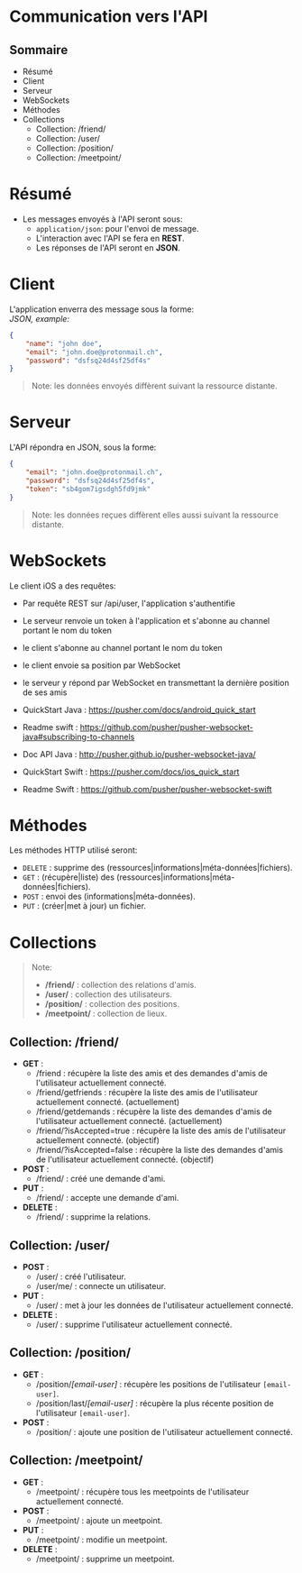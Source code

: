 # Communication vers l'API

## Sommaire
* Résumé
* Client
* Serveur
* WebSockets
* Méthodes
* Collections
	* Collection: /friend/
	* Collection: /user/
	* Collection: /position/
	* Collection: /meetpoint/

# Résumé
* Les messages envoyés à l'API seront sous:
	* `application/json`: pour l'envoi de message.
	* L'interaction avec l'API se fera en **REST**.
	* Les réponses de l'API seront en **JSON**.

# Client
L'application enverra des message sous la forme:<br>
*JSON, example:*
```json
{
	"name": "john doe",
	"email": "john.doe@protonmail.ch",
	"password": "dsfsq24d4sf25df4s"
}
```
> Note: les données envoyés diffèrent suivant la ressource distante.

# Serveur
L'API répondra en JSON, sous la forme:
```json
{
	"email": "john.doe@protonmail.ch",
	"password": "dsfsq24d4sf25df4s",
	"token": "sb4gom7igsdgh5fd9jmk"
}
```
> Note: les données reçues diffèrent elles aussi suivant la ressource distante.

# WebSockets
Le client iOS a des requêtes:
 * Par requête REST sur /api/user, l'application s'authentifie
 * Le serveur renvoie un token à l'application et s'abonne au channel portant le nom du token
 * le client s'abonne au channel portant le nom du token
 * le client envoie sa position par WebSocket
 * le serveur y répond par WebSocket en transmettant la dernière position de ses amis

* QuickStart Java : https://pusher.com/docs/android_quick_start
* Readme swift : https://github.com/pusher/pusher-websocket-java#subscribing-to-channels
* Doc API Java : http://pusher.github.io/pusher-websocket-java/
* QuickStart Swift : https://pusher.com/docs/ios_quick_start
* Readme Swift : https://github.com/pusher/pusher-websocket-swift


# Méthodes
Les méthodes HTTP utilisé seront:

* `DELETE`	: supprime des (ressources|informations|méta-données|fichiers).
* `GET`		: (récupère|liste) des (ressources|informations|méta-données|fichiers).
* `POST`	: envoi des (informations|méta-données).
* `PUT`		: (créer|met à jour) un fichier.

# Collections
> Note:
> * **/friend/**	: collection des relations d'amis.<br>
> * **/user/**		: collection des utilisateurs.<br>
> * **/position/**	: collection des positions.<br>
> * **/meetpoint/**	: collection de lieux.

## Collection: /friend/
* **GET** :
	* /friend		: récupère la liste des amis et des demandes d'amis de l'utilisateur actuellement connecté.
	* /friend/getfriends		: récupère la liste des amis de l'utilisateur actuellement connecté. (actuellement)
	* /friend/getdemands		: récupère la liste des demandes d'amis de l'utilisateur actuellement connecté. (actuellement)
	* /friend/?isAccepted=true	: récupère la liste des amis de l'utilisateur actuellement connecté. (objectif)
	* /friend/?isAccepted=false	: récupère la liste des demandes d'amis de l'utilisateur actuellement connecté. (objectif)
* **POST** :
	* /friend/		: créé une demande d'ami.
* **PUT** :
	* /friend/			: accepte une demande d'ami.
* **DELETE** :
	* /friend/		: supprime la relations.

## Collection: /user/
* **POST** :
	* /user/			: créé l'utilisateur.
	* /user/me/			: connecte un utilisateur.
* **PUT** :
	* /user/			: met à jour les données de l'utilisateur actuellement connecté.
* **DELETE** :
	* /user/			: supprime l'utilisateur actuellement connecté.

## Collection: /position/
* **GET** :
	* /position/*[email-user]*			: récupère les positions de l'utilisateur `[email-user]`.
	* /position/last/*[email-user]*		: récupère la plus récente position de l'utilisateur `[email-user]`.
* **POST** :
	* /position/				: ajoute une position de l'utilisateur actuellement connecté.

## Collection: /meetpoint/
* **GET** :
	* /meetpoint/				: récupère tous les meetpoints de l'utilisateur actuellement connecté.
* **POST** :
	* /meetpoint/				: ajoute un meetpoint.
* **PUT** :
	* /meetpoint/				: modifie un meetpoint.
* **DELETE** :
	* /meetpoint/				: supprime un meetpoint.
